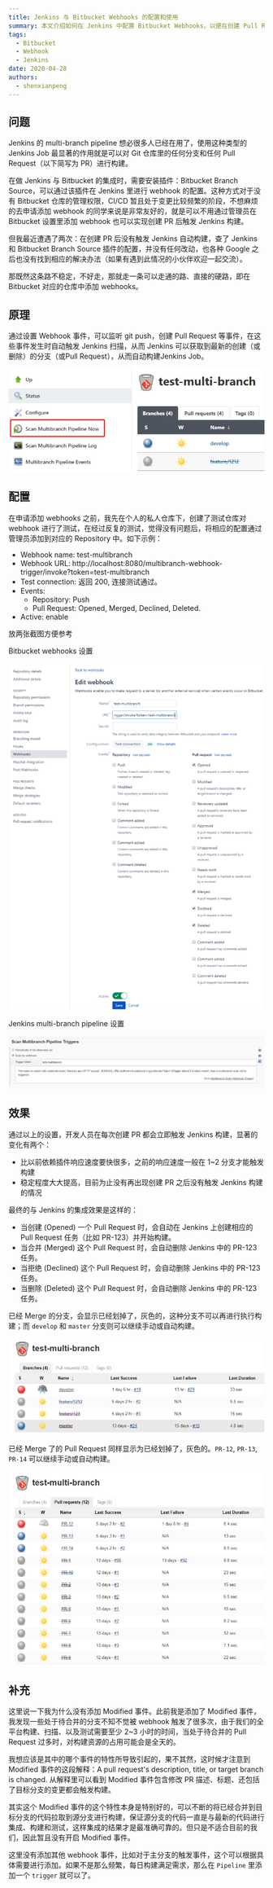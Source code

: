 ```yaml
---
title: Jenkins 与 Bitbucket Webhooks 的配置和使用
summary: 本文介绍如何在 Jenkins 中配置 Bitbucket Webhooks，以便在创建 Pull Request 时自动触发 Jenkins 构建。
tags:
  - Bitbucket
  - Webhook
  - Jenkins
date: 2020-04-28
authors:
  - shenxianpeng
---
```


## 问题

Jenkins 的 multi-branch pipeline 想必很多人已经在用了，使用这种类型的 Jenkins Job 最显著的作用就是可以对 Git 仓库里的任何分支和任何 Pull Request（以下简写为 PR）进行构建。

在做 Jenkins 与 Bitbucket 的集成时，需要安装插件：Bitbucket Branch Source，可以通过该插件在 Jenkins 里进行 webhook 的配置。这种方式对于没有 Bitbucket 仓库的管理权限，CI/CD 暂且处于变更比较频繁的阶段，不想麻烦的去申请添加 webhook 的同学来说是非常友好的，就是可以不用通过管理员在 Bitbucket 设置里添加 webhook 也可以实现创建 PR 后触发 Jenkins 构建。

但我最近遭遇了两次：在创建 PR 后没有触发 Jenkins 自动构建，查了 Jenkins 和 Bitbucket Branch Source 插件的配置，并没有任何改动，也各种 Google 之后也没有找到相应的解决办法（如果有遇到此情况的小伙伴欢迎一起交流）。

那既然这条路不稳定，不好走，那就走一条可以走通的路、直接的硬路，即在 Bitbucket 对应的仓库中添加 webhooks。



## 原理

通过设置 Webhook 事件，可以监听 git push，创建 Pull Request 等事件，在这些事件发生时自动触发 Jenkins 扫描，从而 Jenkins 可以获取到最新的创建（或删除）的分支（或Pull Request），从而自动构建Jenkins Job。

![扫描 Multibranch Pipeline](scan-multibranch.png)

## 配置

在申请添加 webhooks 之前，我先在个人的私人仓库下，创建了测试仓库对 webhook 进行了测试，在经过反复的测试，觉得没有问题后，将相应的配置通过管理员添加到对应的 Repository 中。如下示例：

* Webhook name: test-multibranch
* Webhook URL: http://localhost:8080/multibranch-webhook-trigger/invoke?token=test-multibranch
* Test connection: 返回 200, 连接测试通过。
* Events:
  * Repository: Push
  * Pull Request: Opened, Merged, Declined, Deleted.
* Active: enable

放两张截图方便参考

Bitbucket webhooks 设置

![Bitbucket webhooks 设置](webhook-setting.png)

Jenkins multi-branch pipeline 设置

![Jenkins multi-branch pipeline 设置](jenkins-setting.png)

## 效果

通过以上的设置，开发人员在每次创建 PR 都会立即触发 Jenkins 构建，显著的变化有两个：

* 比以前依赖插件响应速度要快很多，之前的响应速度一般在 1~2 分支才能触发构建
* 稳定程度大大提高，目前为止没有再出现创建 PR 之后没有触发 Jenkins 构建的情况

最终的与 Jenkins 的集成效果是这样的：

* 当创建 (Opened) 一个 Pull Request 时，会自动在 Jenkins 上创建相应的 Pull Request 任务（比如 PR-123）并开始构建。
* 当合并 (Merged) 这个 Pull Request 时，会自动删除 Jenkins 中的 PR-123 任务。
* 当拒绝 (Declined) 这个 Pull Request 时，会自动删除 Jenkins 中的 PR-123 任务。
* 当删除 (Deleted) 这个 Pull Request 时，会自动删除 Jenkins 中的 PR-123 任务。

已经 Merge 的分支，会显示已经划掉了，灰色的，这种分支不可以再进行执行构建；而 `develop` 和 `master` 分支则可以继续手动或自动构建。

![Jenkins multi-branch pipeline 设置](multi-branch.png)

已经 Merge 了的 Pull Request 同样显示为已经划掉了，灰色的。`PR-12`, `PR-13`, `PR-14` 可以继续手动或自动构建。

![Jenkins multi-branch pipeline 设置](multi-pr.png)

## 补充

这里说一下我为什么没有添加 Modified 事件。此前我是添加了 Modified 事件，我发现一些处于待合并的分支不知不觉被 webhook 触发了很多次，由于我们的全平台构建、扫描、以及测试需要至少 2~3 小时的时间，当处于待合并的 Pull Request 过多时，对构建资源的占用可能会是全天的。

我想应该是其中的哪个事件的特性所导致引起的，果不其然，这时候才注意到 Modified 事件的这段解释：A pull request's description, title, or target branch is changed. 从解释里可以看到 Modified 事件包含修改 PR 描述、标题、还包括了目标分支的变更都会触发构建。

其实这个 Modified 事件的这个特性本身是特别好的，可以不断的将已经合并到目标分支的代码拉取到源分支进行构建，保证源分支的代码一直是与最新的代码进行集成、构建和测试，这样集成的结果才是最准确可靠的。但只是不适合目前的我们，因此暂且没有开启 Modified 事件。

这里没有添加其他 webhook 事件，比如对于主分支的触发事件，这个可以根据具体需要进行添加。如果不是那么频繁，每日构建满足需求，那么在 `Pipeline` 里添加一个 `trigger` 就可以了。
